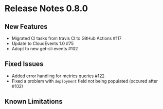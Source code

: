 # Release Notes 0.8.0

## New Features

  - Migrated CI tasks from travis CI to GitHub Actions #117
  - Update to CloudEvents 1.0 #75
  - Adopt to new get-sli events #102
  
## Fixed Issues

  - Added error handling for metrics queries #122
  - Fixed a problem with `deployment` field not being populated (occured after #102)

## Known Limitations

